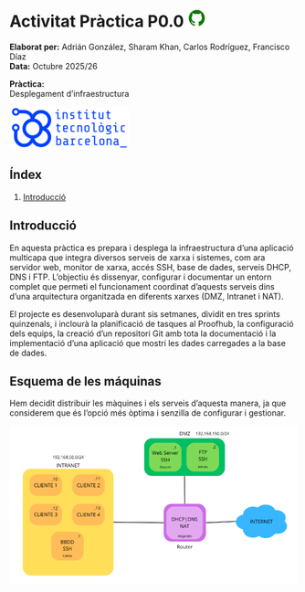 # Activitat Pràctica P0.0  ![logo git](./cap_mark/logo_git.png)

**Elaborat per:** Adrián González, Sharam Khan, Carlos Rodríguez, Francisco Díaz  
**Data:** Octubre 2025/26  

**Pràctica:**  
Desplegament d’infraestructura

![cap 0](./cap_mark/cap_0.png)

## Índex

1. [Introducció](#introducció)  



## Introducció
En aquesta pràctica es prepara i desplega la infraestructura d’una aplicació multicapa que integra diversos serveis de xarxa i sistemes, com ara servidor web, monitor de xarxa, accés SSH, base de dades, serveis DHCP, DNS i FTP. L’objectiu és dissenyar, configurar i documentar un entorn complet que permeti el funcionament coordinat d’aquests serveis dins d’una arquitectura organitzada en diferents xarxes (DMZ, Intranet i NAT).

El projecte es desenvoluparà durant sis setmanes, dividit en tres sprints quinzenals, i inclourà la planificació de tasques al Proofhub, la configuració dels equips, la creació d’un repositori Git amb tota la documentació i la implementació d’una aplicació que mostri les dades carregades a la base de dades.


## Esquema de les máquinas
Hem decidit distribuir les màquines i els serveis d’aquesta manera, ja que considerem que és l’opció més òptima i senzilla de configurar i gestionar.

![cap 1](./cap_mark/cap_1.png)